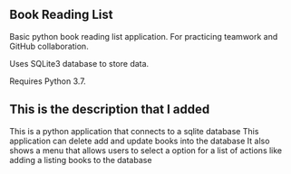 ## Book Reading List

Basic python book reading list application. For practicing teamwork and GitHub collaboration. 

Uses SQLite3 database to store data. 

Requires Python 3.7.

## This is the description that I added

This is a python application that connects to a sqlite database
This application can delete add and update books into the database
It also shows a menu that allows users to select a option for a list of 
actions like adding a listing books to the database